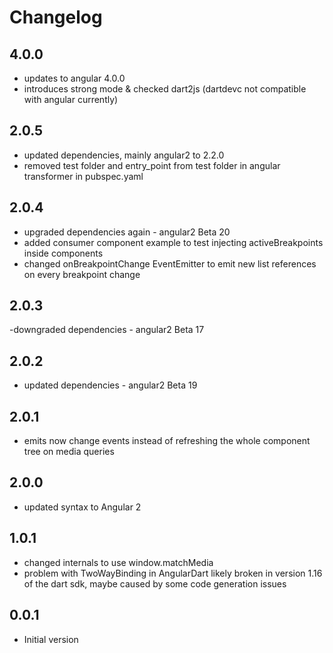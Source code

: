 # Changelog

## 4.0.0 
- updates to angular 4.0.0
- introduces strong mode & checked dart2js 
(dartdevc not compatible with angular currently)

## 2.0.5 
- updated dependencies, mainly angular2 to 2.2.0
- removed test folder and entry_point from test folder in angular transformer in pubspec.yaml

## 2.0.4 
- upgraded dependencies again - angular2 Beta 20
- added consumer component example to test injecting 
  activeBreakpoints inside components 
- changed onBreakpointChange EventEmitter to emit new list references 
  on every breakpoint change


## 2.0.3 
-downgraded dependencies - angular2 Beta 17

## 2.0.2
- updated dependencies - angular2 Beta 19

## 2.0.1
- emits now change events instead of refreshing the whole component tree on media queries

## 2.0.0
- updated syntax to Angular 2

## 1.0.1
- changed internals to use window.matchMedia
- problem with TwoWayBinding in AngularDart likely broken in version 1.16 of the dart sdk, maybe caused by some code generation issues

## 0.0.1

- Initial version
